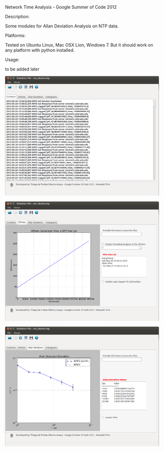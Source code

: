 Network Time Analysis - Google Summer of Code 2012

Description:

Some modules for Allan Deviation Analysis on NTP data.

Platforms:

Tested on Ubuntu Linux, Mac OSX Lion, Windows 7. But it should work on any platform with
python installed. 

Usage:

to be added later

![NTPStats Screenshot 1](https://raw.githubusercontent.com/thiagodefreitas/NetworkTime/master/figures/ntpstats1.png "NTPStats Screenshot 1")

![NTPStats Screenshot 2](https://raw.githubusercontent.com/thiagodefreitas/NetworkTime/master/figures/ntpstats2.png "NTPStats Screenshot 2")

![NTPStats Screenshot 3](https://raw.githubusercontent.com/thiagodefreitas/NetworkTime/master/figures/ntpstats3.png "NTPStats Screenshot 3")
